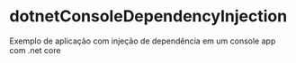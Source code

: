 # dotnetConsoleDependencyInjection
Exemplo de aplicação com injeção de dependência em um console app com .net core
